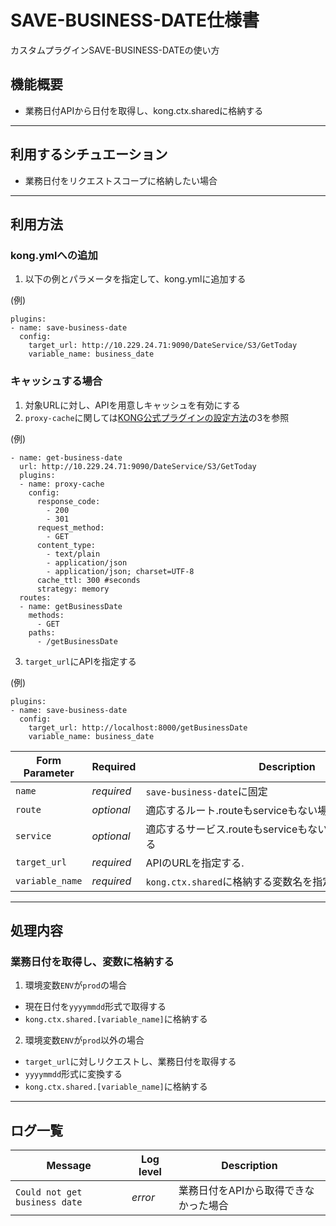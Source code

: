 # SAVE-BUSINESS-DATE仕様書
カスタムプラグインSAVE-BUSINESS-DATEの使い方

## 機能概要
- 業務日付APIから日付を取得し、kong.ctx.sharedに格納する

---
## 利用するシチュエーション
- 業務日付をリクエストスコープに格納したい場合

---
## 利用方法
### kong.ymlへの追加
1. 以下の例とパラメータを指定して、kong.ymlに追加する

(例)
```
plugins:
- name: save-business-date
  config:
    target_url: http://10.229.24.71:9090/DateService/S3/GetToday
    variable_name: business_date
```

### キャッシュする場合
1. 対象URLに対し、APIを用意しキャッシュを有効にする
2. `proxy-cache`に関しては[KONG公式プラグインの設定方法](../usage/how-to-configure-official-plugin.md)の3を参照

(例)
```
- name: get-business-date
  url: http://10.229.24.71:9090/DateService/S3/GetToday
  plugins:
  - name: proxy-cache
    config: 
      response_code:
        - 200
        - 301
      request_method:
        - GET
      content_type:
        - text/plain
        - application/json
        - application/json; charset=UTF-8
      cache_ttl: 300 #seconds
      strategy: memory
  routes:
  - name: getBusinessDate
    methods:
      - GET
    paths:
      - /getBusinessDate
```

3. `target_url`にAPIを指定する

(例)
```
plugins:
- name: save-business-date
  config:
    target_url: http://localhost:8000/getBusinessDate
    variable_name: business_date
```

|Form Parameter           | Required   | Description                                                       |
|-------------------------|------------|-------------------------------------------------------------------|
| `name`                  | *required* |`save-business-date`に固定                                          |
| `route`                 | *optional* |適応するルート.routeもserviceもない場合は全てが対象となる　　　　　　　　　　 |
| `service`               | *optional* |適応するサービス.routeもserviceもない場合は全てが対象となる　　　　　　      |
| `target_url`            | *required* |APIのURLを指定する.　　　　　　　　　　　　　　　　　　　　　　　　　　　 　　 |
| `variable_name`         | *required* |`kong.ctx.shared`に格納する変数名を指定する.　 　　　　　　　　　　　　 　　 |


---
## 処理内容
### 業務日付を取得し、変数に格納する
1. 環境変数`ENV`が`prod`の場合
  - 現在日付を`yyyymmdd`形式で取得する
  - `kong.ctx.shared.[variable_name]`に格納する
2. 環境変数`ENV`が`prod`以外の場合
  - `target_url`に対しリクエストし、業務日付を取得する
  - `yyyymmdd`形式に変換する
  - `kong.ctx.shared.[variable_name]`に格納する

---
## ログ一覧

|Message                                            | Log level  | Description                              |
|---------------------------------------------------|------------|------------------------------------------|
| `Could not get business date`                     | *error*    |業務日付をAPIから取得できなかった場合           |